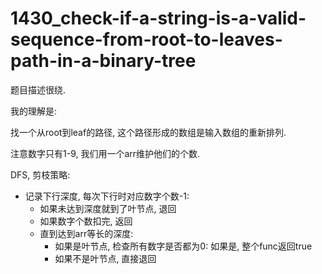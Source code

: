 # 1430_check-if-a-string-is-a-valid-sequence-from-root-to-leaves-path-in-a-binary-tree

题目描述很绕.

我的理解是:

找一个从root到leaf的路径, 这个路径形成的数组是输入数组的重新排列.

注意数字只有1-9, 我们用一个arr维护他们的个数.

DFS, 剪枝策略:

- 记录下行深度, 每次下行时对应数字个数-1:
  - 如果未达到深度就到了叶节点, 退回
  - 如果数字个数扣完, 返回
  - 直到达到arr等长的深度:
    - 如果是叶节点, 检查所有数字是否都为0: 如果是, 整个func返回true
    - 如果不是叶节点, 直接退回

